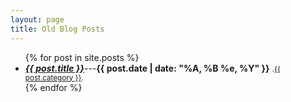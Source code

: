 ```yaml
---
layout: page
title: Old Blog Posts
---
```


<section>
<ul>
  {% for post in site.posts %}
  <li>
    <i><a href="{{site.baseurl}}{{post.url}}"><strong>{{ post.title }}</strong></a></i>---<strong>{{ post.date | date: "%A, %B %e, %Y" }}</strong>
<small>.<a class="category" href="{{site.baseurl}}/categories/{{ post.category | downcase }}.html">{{ post.category }}</a>.</small>
  </li>
  {% endfor %}
</ul>
</section>
